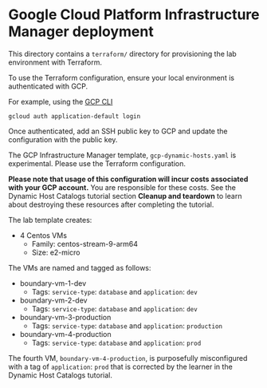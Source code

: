 # Google Cloud Platform Infrastructure Manager deployment

This directory contains a `terraform/` directory for provisioning the lab
environment with Terraform.

To use the Terraform configuration, ensure your local environment is
authenticated with GCP.

For example, using the [GCP CLI](https://cloud.google.com/sdk/docs/install)

`gcloud auth application-default login`

Once authenticated, add an SSH public key to GCP and update the configuration with the public key.

The GCP Infrastructure Manager template, `gcp-dynamic-hosts.yaml` is
experimental. Please use the Terraform configuration.

**Please note that usage of this configuration will incur costs associated with your GCP account.** You are responsible for these costs. See the Dynamic Host Catalogs tutorial section **Cleanup and teardown** to learn about destroying these resources after completing the tutorial.

The lab template creates:

- 4 Centos VMs
  - Family: centos-stream-9-arm64
  - Size: e2-micro

The VMs are named and tagged as follows:

- boundary-vm-1-dev
    - Tags: `service-type`: `database` and `application`: `dev`
- boundary-vm-2-dev
    - Tags: `service-type`: `database` and `application`: `dev`
- boundary-vm-3-production
    - Tags: `service-type`: `database` and `application`: `production`
- boundary-vm-4-production
    - Tags: `service-type`: `database` and `application`: `prod`

The fourth VM, `boundary-vm-4-production`, is purposefully misconfigured with a tag of `application`: `prod` that is corrected by the learner in the Dynamic Host Catalogs tutorial.